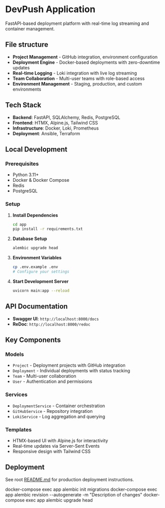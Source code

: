 # DevPush Application

FastAPI-based deployment platform with real-time log streaming and container management.

## File structure

- **Project Management** - GitHub integration, environment configuration
- **Deployment Engine** - Docker-based deployments with zero-downtime updates
- **Real-time Logging** - Loki integration with live log streaming
- **Team Collaboration** - Multi-user teams with role-based access
- **Environment Management** - Staging, production, and custom environments

## Tech Stack

- **Backend**: FastAPI, SQLAlchemy, Redis, PostgreSQL
- **Frontend**: HTMX, Alpine.js, Tailwind CSS
- **Infrastructure**: Docker, Loki, Prometheus
- **Deployment**: Ansible, Terraform

## Local Development

### Prerequisites

- Python 3.11+
- Docker & Docker Compose
- Redis
- PostgreSQL

### Setup

1. **Install Dependencies**
   ```bash
   cd app
   pip install -r requirements.txt
   ```

2. **Database Setup**
   ```bash
   alembic upgrade head
   ```

3. **Environment Variables**
   ```bash
   cp .env.example .env
   # Configure your settings
   ```

4. **Start Development Server**
   ```bash
   uvicorn main:app --reload
   ```

## API Documentation

- **Swagger UI**: `http://localhost:8000/docs`
- **ReDoc**: `http://localhost:8000/redoc`

## Key Components

### Models
- `Project` - Deployment projects with GitHub integration
- `Deployment` - Individual deployments with status tracking
- `Team` - Multi-user collaboration
- `User` - Authentication and permissions

### Services
- `DeploymentService` - Container orchestration
- `GitHubService` - Repository integration
- `LokiService` - Log aggregation and querying

### Templates
- HTMX-based UI with Alpine.js for interactivity
- Real-time updates via Server-Sent Events
- Responsive design with Tailwind CSS

## Deployment

See root [README.md](../README.md) for production deployment instructions.


docker-compose exec app alembic init migrations
docker-compose exec app alembic revision --autogenerate -m "Description of changes"
docker-compose exec app alembic upgrade head